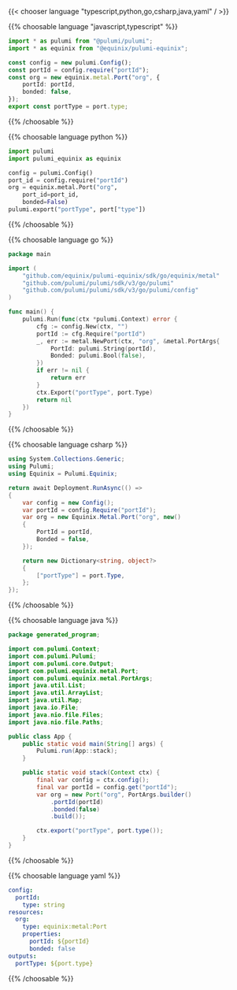 {{< chooser language "typescript,python,go,csharp,java,yaml" / >}}

{{% choosable language "javascript,typescript" %}}

```typescript
import * as pulumi from "@pulumi/pulumi";
import * as equinix from "@equinix/pulumi-equinix";

const config = new pulumi.Config();
const portId = config.require("portId");
const org = new equinix.metal.Port("org", {
    portId: portId,
    bonded: false,
});
export const portType = port.type;
```

{{% /choosable %}}

{{% choosable language python %}}

```python
import pulumi
import pulumi_equinix as equinix

config = pulumi.Config()
port_id = config.require("portId")
org = equinix.metal.Port("org",
    port_id=port_id,
    bonded=False)
pulumi.export("portType", port["type"])
```

{{% /choosable %}}

{{% choosable language go %}}

```go
package main

import (
	"github.com/equinix/pulumi-equinix/sdk/go/equinix/metal"
	"github.com/pulumi/pulumi/sdk/v3/go/pulumi"
	"github.com/pulumi/pulumi/sdk/v3/go/pulumi/config"
)

func main() {
	pulumi.Run(func(ctx *pulumi.Context) error {
		cfg := config.New(ctx, "")
		portId := cfg.Require("portId")
		_, err := metal.NewPort(ctx, "org", &metal.PortArgs{
			PortId: pulumi.String(portId),
			Bonded: pulumi.Bool(false),
		})
		if err != nil {
			return err
		}
		ctx.Export("portType", port.Type)
		return nil
	})
}
```

{{% /choosable %}}

{{% choosable language csharp %}}

```csharp
using System.Collections.Generic;
using Pulumi;
using Equinix = Pulumi.Equinix;

return await Deployment.RunAsync(() => 
{
    var config = new Config();
    var portId = config.Require("portId");
    var org = new Equinix.Metal.Port("org", new()
    {
        PortId = portId,
        Bonded = false,
    });

    return new Dictionary<string, object?>
    {
        ["portType"] = port.Type,
    };
});
```

{{% /choosable %}}

{{% choosable language java %}}

```java
package generated_program;

import com.pulumi.Context;
import com.pulumi.Pulumi;
import com.pulumi.core.Output;
import com.pulumi.equinix.metal.Port;
import com.pulumi.equinix.metal.PortArgs;
import java.util.List;
import java.util.ArrayList;
import java.util.Map;
import java.io.File;
import java.nio.file.Files;
import java.nio.file.Paths;

public class App {
    public static void main(String[] args) {
        Pulumi.run(App::stack);
    }

    public static void stack(Context ctx) {
        final var config = ctx.config();
        final var portId = config.get("portId");
        var org = new Port("org", PortArgs.builder()        
            .portId(portId)
            .bonded(false)
            .build());

        ctx.export("portType", port.type());
    }
}
```

{{% /choosable %}}

{{% choosable language yaml %}}

```yaml
config:
  portId:
    type: string
resources:
  org:
    type: equinix:metal:Port
    properties:
      portId: ${portId}
      bonded: false
outputs:
  portType: ${port.type}
```

{{% /choosable %}}
